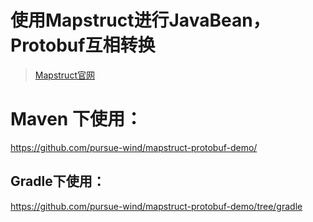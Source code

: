 # 使用Mapstruct进行JavaBean，Protobuf互相转换
> [Mapstruct官网](https://mapstruct.org/)

# Maven 下使用：
https://github.com/pursue-wind/mapstruct-protobuf-demo/
## Gradle下使用：
https://github.com/pursue-wind/mapstruct-protobuf-demo/tree/gradle
